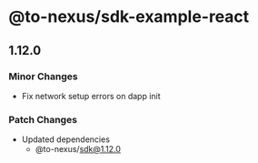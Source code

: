 # @to-nexus/sdk-example-react

## 1.12.0

### Minor Changes

- Fix network setup errors on dapp init

### Patch Changes

- Updated dependencies
  - @to-nexus/sdk@1.12.0
